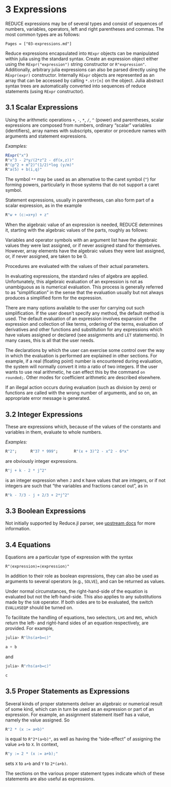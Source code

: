 # 3 Expressions

REDUCE expressions may be of several types and consist of sequences of numbers, variables, operators, left and right parentheses and commas. The most common types are as follows:

```@contents
Pages = ["03-expressions.md"]
```

Reduce expressions encapsulated into `RExpr` objects can be manipulated within julia using the standard syntax. Create an expression object either using the `RExpr("expression")` string constructor or `R"expression"`. Additionally, arbitrary julia expressions can also be parsed directly using the `RExpr(expr)` constructor. Internally `RExpr` objects are represented as an array that can be accessed by calling `*.str[n]` on the object.
Julia abstract syntax trees are automatically converted into sequences of reduce statements (using `RExpr` constructor).

## 3.1 Scalar Expressions

Using the arithmetic operations `+`, `-`, `*`, `/`, `^` (power) and parentheses, scalar expressions are composed from numbers, ordinary “scalar” variables (identifiers), array names with subscripts, operator or procedure names with arguments and statement expressions.

*Examples:*
```Julia
RExpr("x")
R"x^3 - 2*y/(2*z^2 - df(x,z))"
R"(p^2 + m^2)^(1/2)*log (y/m)"
R"a(5) + b(i,q)"
```
The symbol `**` may be used as an alternative to the caret symbol (`^`) for forming powers, particularly in those systems that do not support a caret symbol.

Statement expressions, usually in parentheses, can also form part of a scalar expression, as in the example
```Julia
R"w + (c:=x+y) + z"
```
When the algebraic value of an expression is needed, REDUCE determines it, starting with the algebraic values of the parts, roughly as follows:

Variables and operator symbols with an argument list have the algebraic values they were last assigned, or if never assigned stand for themselves. However, array elements have the algebraic values they were last assigned, or, if never assigned, are taken to be 0.

Procedures are evaluated with the values of their actual parameters.

In evaluating expressions, the standard rules of algebra are applied. Unfortunately, this algebraic evaluation of an expression is not as unambiguous as is numerical evaluation. This process is generally referred to as “simplification” in the sense that the evaluation usually but not always produces a simplified form for the expression.

There are many options available to the user for carrying out such simplification. If the user doesn’t specify any method, the default method is used. The default evaluation of an expression involves expansion of the expression and collection of like terms, ordering of the terms, evaluation of derivatives and other functions and substitution for any expressions which have values assigned or declared (see assignments and `LET` statements). In many cases, this is all that the user needs.

The declarations by which the user can exercise some control over the way in which the evaluation is performed are explained in other sections. For example, if a real (floating point) number is encountered during evaluation, the system will normally convert it into a ratio of two integers. If the user wants to use real arithmetic, he can effect this by the command `on rounded;`. Other modes for coefficient arithmetic are described elsewhere.

If an illegal action occurs during evaluation (such as division by zero) or functions are called with the wrong number of arguments, and so on, an appropriate error message is generated.

## 3.2 Integer Expressions

These are expressions which, because of the values of the constants and variables in them, evaluate to whole numbers.

*Examples:*
```Julia
R"2";      R"37 * 999";       R"(x + 3)^2 - x^2 - 6*x"
```
are obviously integer expressions.
```Julia
R"j + k - 2 * j^2"
```
is an integer expression when `J` and `K` have values that are integers, or if not integers are such that “the variables and fractions cancel out”, as in
```Julia
R"k - 7/3 - j + 2/3 + 2*j^2"
```

## 3.3 Boolean Expressions

Not initially supported by Reduce.jl parser, see [upstream docs](http://www.reduce-algebra.com/manual/manualse10.html) for more information.

## 3.4 Equations

Equations are a particular type of expression with the syntax
```
R"⟨expression⟩=⟨expression⟩"
```
In addition to their role as boolean expressions, they can also be used as arguments to several operators (e.g., `SOLVE`), and can be returned as values.

Under normal circumstances, the right-hand-side of the equation is evaluated but not the left-hand-side. This also applies to any substitutions made by the `SUB` operator. If both sides are to be evaluated, the switch `EVALLHSEQP` should be turned on.

To facilitate the handling of equations, two selectors, `LHS` and `RHS`, which return the left- and right-hand sides of an equation respectively, are provided. For example,
```Julia
julia> R"lhs(a+b=c)"

a + b
```
and
```Julia
julia> R"rhs(a+b=c)"

c
```

## 3.5 Proper Statements as Expressions

Several kinds of proper statements deliver an algebraic or numerical result of some kind, which can in turn be used as an expression or part of an expression. For example, an assignment statement itself has a value, namely the value assigned. So
```Julia
R"2 * (x := a+b)"
```
is equal to `R"2*(a+b)"`, as well as having the “side-effect” of assigning the value `a+b` to `X`. In context,
```Julia
R"y := 2 * (x := a+b);"
```
sets `X` to `a+b` and `Y` to `2*(a+b)`.

The sections on the various proper statement types indicate which of these statements are also useful as expressions.
